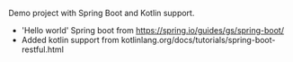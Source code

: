 Demo project with Spring Boot and Kotlin support.

* 'Hello world' Spring boot from https://spring.io/guides/gs/spring-boot/
* Added kotlin support from kotlinlang.org/docs/tutorials/spring-boot-restful.html